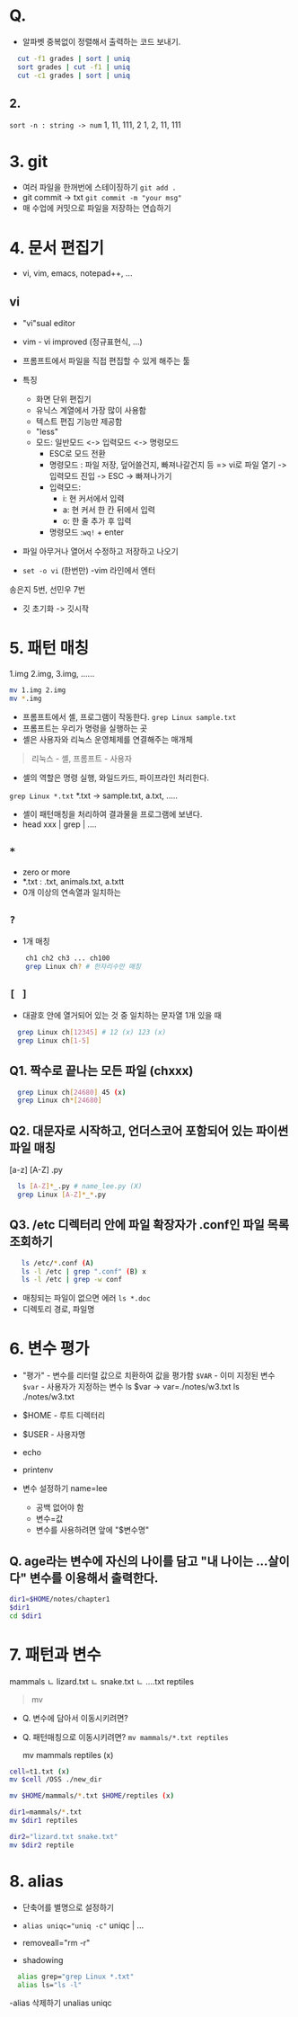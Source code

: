 # Q.
- 알파벳 중복없이 정렬해서 출력하는 코드 보내기.
```sh
  cut -f1 grades | sort | uniq
  sort grades | cut -f1 | uniq
  cut -c1 grades | sort | uniq
```

## 2. 
  `sort -n : string -> num`
  1, 11, 111, 2
  1, 2, 11, 111


# 3. git 
- 여러 파일을 한꺼번에 스테이징하기
  `git add .`
- git commit -> txt
  `git commit -m "your msg"`
- 매 수업에 커밋으로 파일을 저장하는 연습하기

# 4. 문서 편집기
- vi, vim, emacs, notepad++, ...

## vi
- "vi"sual editor
- vim - vi improved (정규표현식, ...)
- 프롬프트에서 파일을 직접 편집할 수 있게 해주는 툴
- 특징
  - 화면 단위 편집기
  - 유닉스 계열에서 가장 많이 사용함
  - 텍스트 편집 기능만 제공함
  - "less"
  - 모드: 일반모드 <-> 입력모드 <-> 명령모드
    - ESC로 모드 전환
    - 명령모드 : 파일 저장, 덮어쓸건지, 빠져나갈건지 등
    => vi로 파일 열기 -> 입력모드 진입 -> ESC -> 빠져나가기
    - 입력모드:
      - i: 현 커서에서 입력
      - a: 현 커서 한 칸 뒤에서 입력
      - o: 한 줄 추가 후 입력
    - 명령모드
      :`wq!` + enter

- 파일 아무거나 열어서 수정하고 저장하고 나오기

- `set -o vi` (한번만)
 -vim 라인에서 엔터

 송은지 5번, 선민우 7번
 - 깃 초기화 -> 깃시작

# 5. 패턴 매칭
1.img 2.img, 3.img, ......
```sh
mv 1.img 2.img
mv *.img
```
 
- 프롬프트에서 셸, 프로그램이 작동한다.
  `grep Linux sample.txt`
- 프롬프트는 우리가 명령을 실행하는 곳
-  셸은 사용자와 리눅스 운영체제를 연결해주는 매개체
> 리눅스 - 셸, 프롬프트 - 사용자
- 셸의 역할은 명령 실행, 와일드카드, 파이프라인 처리한다.

`grep Linux *.txt`
*.txt -> sample.txt, a.txt, .....
- 셸이 패턴매칭을 처리하여 결과물을 프로그램에 보낸다.
 - head xxx | grep | ....


## `*`
  - zero or more
  - *.txt : .txt, animals.txt, a.txtt
  - 0개 이상의 연속열과 일치하는

## `?`
  - 1개 매칭
```sh
    ch1 ch2 ch3 ... ch100
    grep Linux ch? # 한자리수만 매칭
```

## `[ ]`
  - 대괄호 안에 열거되어 있는 것 중 일치하는 문자열 1개 있을 때
```sh
  grep Linux ch[12345] # 12 (x) 123 (x)
  grep Linux ch[1-5]
```

## Q1. 짝수로 끝나는 모든 파일 (chxxx)
```sh
  grep Linux ch[24680] 45 (x)
  grep Linux ch*[24680]
```
  
## Q2. 대문자로 시작하고, 언더스코어 포함되어 있는 파이썬 파일 매칭
[a-z] [A-Z] .py
```sh
  ls [A-Z]*_.py # name_lee.py (X)
  grep Linux [A-Z]*_*.py
```

## Q3. /etc 디렉터리 안에 파일 확장자가 .conf인 파일 목록 조회하기
```sh
   ls /etc/*.conf (A)
   ls -l /etc | grep ".conf" (B) x
   ls -l /etc | grep -w conf
```

- 매칭되는 파일이 없으면 에러
  `ls *.doc`
- 디렉토리 경로, 파일명



# 6. 변수 평가
- "평가" - 변수를 리터럴 값으로 치환하여 값을 평가함
`$VAR` - 이미 지정된 변수
`$var` - 사용자가 지정하는 변수
  ls $var
    -> var=./notes/w3.txt
  ls ./notes/w3.txt

- $HOME - 루트 디렉터리
- $USER - 사용자명

- echo
- printenv

- 변수 설정하기
  name=lee
  - 공백 없어야 함
  - 변수=값
  - 변수를 사용하려면 앞에 "$변수명"

## Q. age라는 변수에 자신의 나이를 담고 "내 나이는 ...살이다" 변수를 이용해서 출력한다.

```sh
dir1=$HOME/notes/chapter1
$dir1
cd $dir1
```

# 7. 패턴과 변수
> 
  mammals
    ㄴ lizard.txt
    ㄴ snake.txt
    ㄴ ....txt
  reptiles


> mv <from> <to>

- Q. 변수에 담아서 이동시키려면?
- Q. 패턴매칭으로 이동시키려면?
  `mv mammals/*.txt reptiles`

  mv mammals reptiles (x)
```sh
cell=t1.txt (x)
mv $cell /OSS ./new_dir

mv $HOME/mammals/*.txt $HOME/reptiles (x)

dir1=mammals/*.txt
mv $dir1 reptiles

dir2="lizard.txt snake.txt"
mv $dir2 reptile
```

# 8. alias
- 단축어를 별명으로 설정하기
- `alias uniqc="uniq -c"`
  uniqc | ... 
- removeall="rm -r"

- shadowing
```sh
  alias grep="grep Linux *.txt"
  alias ls="ls -l"
```

-alias 삭제하기
unalias uniqc